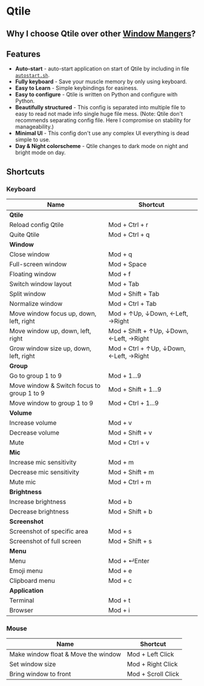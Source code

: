 # Qtile

## Why I choose Qtile over other [Window Mangers](https://wiki.archlinux.org/title/Comparison_of_tiling_window_managers)?


## Features
- **Auto-start** - auto-start application on start of Qtile by including in file
	[`autostart.sh`](autostart.sh).
- **Fully keyboard** - Save your muscle memory by only using keyboard.
- **Easy to Learn** - Simple keybindings for easiness.
- **Easy to configure** - Qtile is written on Python and configure with Python.
- **Beautifully structured** - This config is separated into multiple file to easy
	to read not made info single huge file mess. (Note: Qtile don't recommends
	separating config file. Here I compromise on stability for manageability.)
- **Minimal UI** - This config don't use any complex UI everything is dead
	simple to use.
- **Day & Night colorscheme** - Qtile changes to dark mode on night and bright
	mode on day.

## Shortcuts

### Keyboard

| Name                                       | Shortcut                                |
|--------------------------------------------|-----------------------------------------|
| **Qtile**                                  |                                         |
| Reload config Qtile                        | Mod + Ctrl + r                          |
| Quite Qtile                                | Mod + Ctrl + q                          |
| **Window**                                 |                                         |
| Close window                               | Mod + q                                 |
| Full-screen window                         | Mod + Space                             |
| Floating window                            | Mod + f                                 |
| Switch window layout                       | Mod + Tab                               |
| Split window                               | Mod + Shift + Tab                       |
| Normalize window                           | Mod + Ctrl + Tab                        |
| Move window focus up, down, left, right    | Mod + ↑Up, ↓Down, ←Left, →Right         |
| Move window up, down, left, right          | Mod + Shift + ↑Up, ↓Down, ←Left, →Right |
| Grow window size up, down, left, right     | Mod + Ctrl + ↑Up, ↓Down, ←Left, →Right  |
| **Group**                                  |                                         |
| Go to group 1 to 9                         | Mod + 1...9                             |
| Move window & Switch focus to group 1 to 9 | Mod + Shift + 1...9                     |
| Move window to group 1 to 9                | Mod + Ctrl + 1...9                      |
| **Volume**                                 |                                         |
| Increase volume                            | Mod + v                                 |
| Decrease volume                            | Mod + Shift + v                         |
| Mute                                       | Mod + Ctrl + v                          |
| **Mic**                                    |                                         |
| Increase mic sensitivity                   | Mod + m                                 |
| Decrease mic sensitivity                   | Mod + Shift + m                         |
| Mute mic                                   | Mod + Ctrl + m                          |
| **Brightness**                             |                                         |
| Increase brightness                        | Mod + b                                 |
| Decrease brightness                        | Mod + Shift + b                         |
| **Screenshot**                             |                                         |
| Screenshot of specific area                | Mod + s                                 |
| Screenshot of full screen                  | Mod + Shift + s                         |
| **Menu**                                   |                                         |
| Menu                                       | Mod + ↵Enter                            |
| Emoji menu                                 | Mod + e                                 |
| Clipboard menu                             | Mod + c                                 |
| **Application**                            |                                         |
| Terminal                                   | Mod + t                                 |
| Browser                                    | Mod + i                                 |


### Mouse

| Name                                | Shortcut           |
|-------------------------------------|--------------------|
| Make window float & Move the window | Mod + Left Click   |
| Set window size                     | Mod + Right Click  |
| Bring window to front               | Mod + Scroll Click |
